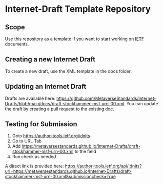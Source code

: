 # Internet-Draft Template Repository

## Scope
Use this repository as a template if you want to start working on
[IETF](https://www.ietf.org/) documents.

## Creating a new Internet Draft
To create a new draft, use the XML template in the docs folder.

## Updating an Internet Draft
Drafts are available here: https://github.com/MetaverseStandards/Internet-Drafts/blob/main/docs/draft-stockhammer-msf-urn-00.xml. You can update the draft by creating a pull request to the existing doc.

## Testing for Submission
1. Goto https://author-tools.ietf.org/idnits
2. Go to URL Tab
3. Add https://metaversestandards.github.io/Internet-Drafts/draft-stockhammer-msf-urn-00.xml to the field
4. Run check as needed

A direct link is provided here: https://author-tools.ietf.org/api/idnits?url=https://metaversestandards.github.io/Internet-Drafts/draft-stockhammer-msf-urn-00.xml&submissioncheck=True
